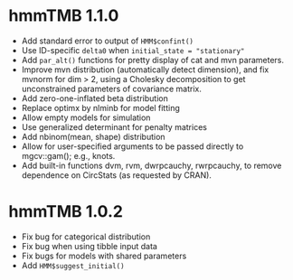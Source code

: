 # hmmTMB 1.1.0

- Add standard error to output of `HMM$confint()`
- Use ID-specific `delta0` when `initial_state = "stationary"`
- Add `par_alt()` functions for pretty display of cat and mvn parameters.
- Improve mvn distribution (automatically detect dimension), and fix mvnorm for dim > 2, using a Cholesky decomposition to get unconstrained parameters of covariance matrix.
- Add zero-one-inflated beta distribution
- Replace optimx by nlminb for model fitting
- Allow empty models for simulation
- Use generalized determinant for penalty matrices 
- Add nbinom(mean, shape) distribution
- Allow for user-specified arguments to be passed directly to mgcv::gam(); e.g., knots.
- Add built-in functions dvm, rvm, dwrpcauchy, rwrpcauchy, to remove dependence on CircStats (as requested by CRAN).

# hmmTMB 1.0.2

- Fix bug for categorical distribution
- Fix bug when using tibble input data
- Fix bugs for models with shared parameters
- Add `HMM$suggest_initial()`

